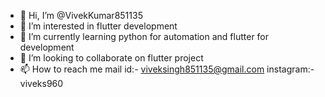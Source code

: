 - 👋 Hi, I’m @VivekKumar851135
- 👀 I’m interested in flutter development
- 🌱 I’m currently learning python for automation and flutter for development
- 💞️ I’m looking to collaborate on flutter project
- 📫 How to reach me mail id:- viveksingh851135@gmail.com instagram:- viveks960

<!---
VivekKumar851135/VivekKumar851135 is a ✨ special ✨ repository because its `README.md` (this file) appears on your GitHub profile.
You can click the Preview link to take a look at your changes.
--->
